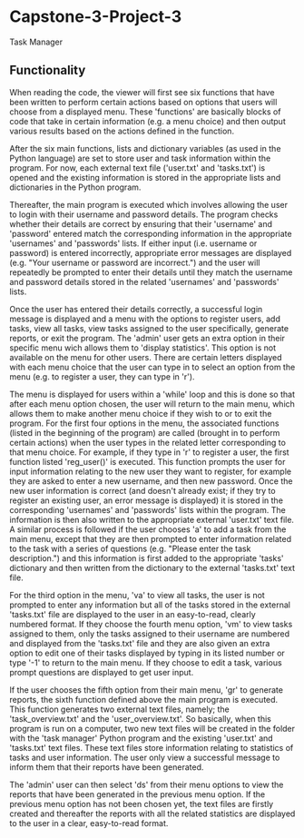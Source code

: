 # Capstone-3-Project-3
Task Manager

## Functionality
When reading the code, the viewer will first see six functions that have been written to perform certain actions based on options that users will choose from a displayed menu. These 'functions' are basically blocks of code that take in certain information (e.g. a menu choice) and then output various results based on the actions defined in the function.

After the six main functions, lists and dictionary variables (as used in the Python language) are set to store user and task information within the program. For now, each external text file ('user.txt' and 'tasks.txt') is opened and the existing information is stored in the appropriate lists and dictionaries in the Python program.

Thereafter, the main program is executed which involves allowing the user to login with their username and password details. The program checks whether their details are correct by ensuring that their 'username' and 'password' entered match the corresponding information in the appropriate 'usernames' and 'passwords' lists. If either input (i.e. username or password) is entered incorrectly, appropriate error messages are displayed (e.g. "Your username or password are incorrect.") and the user will repeatedly be prompted to enter their details until they match the username and password details stored in the related 'usernames' and 'passwords' lists.

Once the user has entered their details correctly, a successful login message is displayed and a menu with the options to register users, add tasks, view all tasks, view tasks assigned to the user specifically, generate reports, or exit the program. The 'admin' user gets an extra option in their specific menu wich allows them to 'display statistics'. This option is not available on the menu for other users. There are certain letters displayed with each menu choice that the user can type in to select an option from the menu (e.g. to register a user, they can type in 'r').

The menu is displayed for users within a 'while' loop and this is done so that after each menu option chosen, the user will return to the main menu, which allows them to make another menu choice if they wish to or to exit the program. For the first four options in the menu, the associated functions (listed in the beginning of the program) are called (brought in to perform certain actions) when the user types in the related letter corresponding to that menu choice. For example, if they type in 'r' to register a user, the first function listed 'reg_user()' is executed. This function prompts the user for input information relating to the new user they want to register, for example they are asked to enter a new username, and then new password. Once the new user information is correct (and doesn't already exist; if they try to register an existing user, an error message is displayed) it is stored in the corresponding 'usernames' and 'passwords' lists within the program. The information is then also written to the appropriate external 'user.txt' text file. A similar process is followed if the user chooses 'a' to add a task from the main menu, except that they are then prompted to enter information related to the task with a series of questions (e.g. "Please enter the task description.") and this information is first added to the appropriate 'tasks' dictionary and then written from the dictionary to the external 'tasks.txt' text file.

For the third option in the menu, 'va' to view all tasks, the user is not prompted to enter any information but all of the tasks stored in the external 'tasks.txt' file are displayed to the user in an easy-to-read, clearly numbered format. If they choose the fourth menu option, 'vm' to view tasks assigned to them, only the tasks assigned to their username are numbered and displayed from the 'tasks.txt' file and they are also given an extra option to edit one of their tasks displayed by typing in its listed number or type '-1' to return to the main menu. If they choose to edit a task, various prompt questions are displayed to get user input.

If the user chooses the fifth option from their main menu, 'gr' to generate reports, the sixth function defined above the main program is executed. This function generates two external text files, namely; the 'task_overview.txt' and the 'user_overview.txt'. So basically, when this program is run on a computer, two new text files will be created in the folder with the 'task manager' Python program and the existing 'user.txt' and 'tasks.txt' text files. These text files store information relating to statistics of tasks and user information. The user only view a successful message to inform them that their reports have been generated.

The 'admin' user can then select 'ds' from their menu options to view the reports that have been generated in the previous menu option. If the previous menu option has not been chosen yet, the text files are firstly created and thereafter the reports with all the related statistics are displayed to the user in a clear, easy-to-read format.
